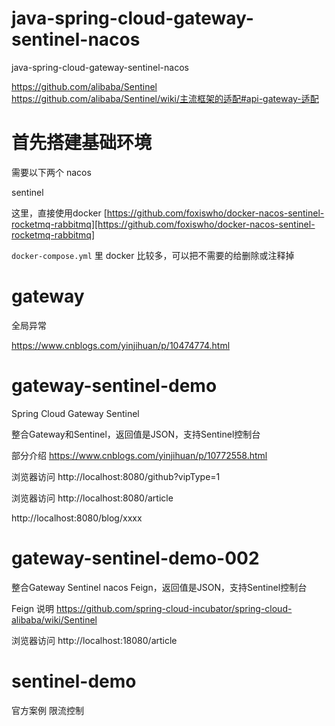 # java-spring-cloud-gateway-sentinel-nacos
java-spring-cloud-gateway-sentinel-nacos


https://github.com/alibaba/Sentinel
https://github.com/alibaba/Sentinel/wiki/主流框架的适配#api-gateway-适配
# 首先搭建基础环境
需要以下两个
nacos

sentinel

这里，直接使用docker [https://github.com/foxiswho/docker-nacos-sentinel-rocketmq-rabbitmq][https://github.com/foxiswho/docker-nacos-sentinel-rocketmq-rabbitmq]

`docker-compose.yml` 里 docker 比较多，可以把不需要的给删除或注释掉


# gateway 
全局异常

https://www.cnblogs.com/yinjihuan/p/10474774.html


# gateway-sentinel-demo
Spring Cloud Gateway Sentinel

整合Gateway和Sentinel，返回值是JSON，支持Sentinel控制台


部分介绍
https://www.cnblogs.com/yinjihuan/p/10772558.html

浏览器访问
http://localhost:8080/github?vipType=1



浏览器访问
http://localhost:8080/article

http://localhost:8080/blog/xxxx

# gateway-sentinel-demo-002
整合Gateway Sentinel nacos Feign，返回值是JSON，支持Sentinel控制台

Feign 说明 
https://github.com/spring-cloud-incubator/spring-cloud-alibaba/wiki/Sentinel


浏览器访问
http://localhost:18080/article

# sentinel-demo
官方案例 限流控制
